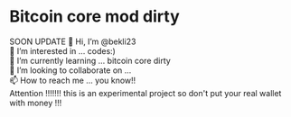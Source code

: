 # Bitcoin core mod dirty
SOON UPDATE 
👋 Hi, I’m @bekli23<br>
👀 I’m interested in ... codes:) <br>
🌱 I’m currently learning ... bitcoin core dirty  <br>
💞️ I’m looking to collaborate on ...<br>
📫 How to reach me ... you know!!<br>
Attention !!!!!!! this is an experimental project so don't put your real wallet with money !!!
